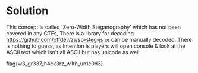 # Solution

This concept is called 'Zero-Width Steganography' which has not been covered in any CTFs, There is a library for decoding https://github.com/offdev/zwsp-steg-js or can be manually decoded.
There is nothing to guess, as Intention is players will open console & look at the ASCII text which isn't all ASCII but has unicode as well

flag{w3_gr337_h4ck3rz_w1th_un1c0d3}
